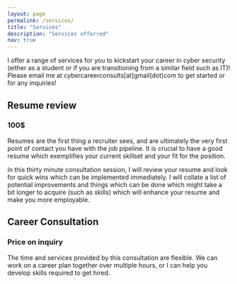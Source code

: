 ```yaml
---
layout: page
permalink: /services/
title: "Services"
description: "Services offerred"
nav: true
---
```


I offer a range of services for you to kickstart your career in cyber security (either as a student or if you are transitioning from a similar field such as IT)!
Please email me at cybercareerconsults[at]gmail(dot)com to get started or for any inquiries!

## Resume review

### 100$

Resumes are the first thing a recruiter sees, and are ultimately the very first point of contact you have with the job pipeline.
It is crucial to have a good resume which exemplifies your current skillset and your fit for the position.

In this thirty minute consultation session, I will review your resume and look for quick wins which can be implemented immediately. 
I will collate a list of potential improvements and things which can be done which might take a bit longer to acquire (such as skills) which will enhance your resume and make you more employable.

## Career Consultation

### Price on inquiry

The time and services provided by this consultation are flexible. 
We can work on a career plan together over multiple hours, or I can help you develop skills required to get hired.
